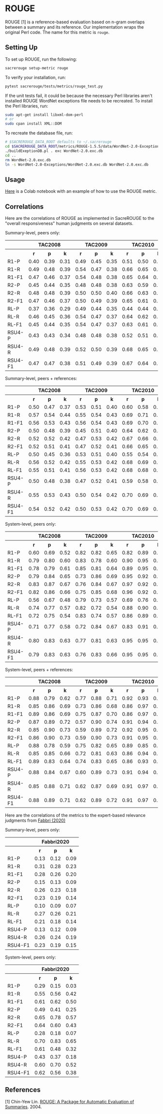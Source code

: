 # ROUGE
ROUGE [1] is a reference-based evaluation based on n-gram overlaps between a summary and its reference.
Our implementation wraps the original Perl code.
The name for this metric is `rouge`.

## Setting Up
To set up ROUGE, run the following:
```bash
sacrerouge setup-metric rouge
```

To verify your installation, run:
```bash
pytest sacrerouge/tests/metrics/rouge_test.py
```
If the unit tests fail, it could be because the necessary Perl libraries aren't installed ROUGE WordNet exceptions file needs to be recreated.
To install the Perl libraries, run:
```bash
sudo apt-get install libxml-dom-perl
# or
sudo cpan install XML::DOM
```
To recreate the database file, run:
```bash
# $SACREROUGE_DATA_ROOT defaults to ~/.sacrerouge
cd $SACREROUGE_DATA_ROOT/metrics/ROUGE-1.5.5/data/WordNet-2.0-Exceptions
./buildExeptionDB.pl . exc WordNet-2.0.exc.db
cd ..
rm WordNet-2.0.exc.db
ln -s WordNet-2.0-Exceptions/WordNet-2.0.exc.db WordNet-2.0.exc.db
```

## Usage
[Here](https://colab.research.google.com/drive/1t0EZkRTRbthd235XSa1PXUmJI_F0Y_0X?usp=sharing) is a Colab notebook with an example of how to use the ROUGE metric.

## Correlations
Here are the correlations of ROUGE as implemented in SacreROUGE to the "overall responsiveness" human judgments on several datasets.

Summary-level, peers only:
<table>
<tr>
<th></th>
<th colspan="3">TAC2008</th>
<th colspan="3">TAC2009</th>
<th colspan="3">TAC2010</th>
<th colspan="3">TAC2011</th>
</tr>
<tr>
<th></th>
<th>r</th>
<th>p</th>
<th>k</th>
<th>r</th>
<th>p</th>
<th>k</th>
<th>r</th>
<th>p</th>
<th>k</th>
<th>r</th>
<th>p</th>
<th>k</th>
</tr>
<tr>
<td>R1-P</td>
<td>0.40</td>
<td>0.39</td>
<td>0.31</td>
<td>0.49</td>
<td>0.45</td>
<td>0.35</td>
<td>0.51</td>
<td>0.50</td>
<td>0.41</td>
<td>0.57</td>
<td>0.50</td>
<td>0.40</td>
</tr>
<tr>
<td>R1-R</td>
<td>0.49</td>
<td>0.48</td>
<td>0.39</td>
<td>0.54</td>
<td>0.47</td>
<td>0.38</td>
<td>0.66</td>
<td>0.65</td>
<td>0.53</td>
<td>0.59</td>
<td>0.52</td>
<td>0.43</td>
</tr>
<tr>
<td>R1-F1</td>
<td>0.47</td>
<td>0.46</td>
<td>0.37</td>
<td>0.54</td>
<td>0.48</td>
<td>0.38</td>
<td>0.65</td>
<td>0.64</td>
<td>0.52</td>
<td>0.59</td>
<td>0.52</td>
<td>0.42</td>
</tr>
<tr>
<td>R2-P</td>
<td>0.45</td>
<td>0.44</td>
<td>0.35</td>
<td>0.48</td>
<td>0.48</td>
<td>0.38</td>
<td>0.63</td>
<td>0.59</td>
<td>0.48</td>
<td>0.55</td>
<td>0.49</td>
<td>0.39</td>
</tr>
<tr>
<td>R2-R</td>
<td>0.48</td>
<td>0.48</td>
<td>0.39</td>
<td>0.50</td>
<td>0.50</td>
<td>0.40</td>
<td>0.66</td>
<td>0.63</td>
<td>0.52</td>
<td>0.56</td>
<td>0.50</td>
<td>0.41</td>
</tr>
<tr>
<td>R2-F1</td>
<td>0.47</td>
<td>0.46</td>
<td>0.37</td>
<td>0.50</td>
<td>0.49</td>
<td>0.39</td>
<td>0.65</td>
<td>0.61</td>
<td>0.50</td>
<td>0.56</td>
<td>0.50</td>
<td>0.40</td>
</tr>
<tr>
<td>RL-P</td>
<td>0.37</td>
<td>0.36</td>
<td>0.29</td>
<td>0.49</td>
<td>0.44</td>
<td>0.35</td>
<td>0.44</td>
<td>0.44</td>
<td>0.36</td>
<td>0.57</td>
<td>0.47</td>
<td>0.38</td>
</tr>
<tr>
<td>RL-R</td>
<td>0.46</td>
<td>0.45</td>
<td>0.36</td>
<td>0.54</td>
<td>0.47</td>
<td>0.37</td>
<td>0.64</td>
<td>0.62</td>
<td>0.51</td>
<td>0.59</td>
<td>0.49</td>
<td>0.40</td>
</tr>
<tr>
<td>RL-F1</td>
<td>0.45</td>
<td>0.44</td>
<td>0.35</td>
<td>0.54</td>
<td>0.47</td>
<td>0.37</td>
<td>0.63</td>
<td>0.61</td>
<td>0.50</td>
<td>0.59</td>
<td>0.49</td>
<td>0.40</td>
</tr>
<tr>
<td>RSU4-P</td>
<td>0.43</td>
<td>0.43</td>
<td>0.34</td>
<td>0.48</td>
<td>0.48</td>
<td>0.38</td>
<td>0.52</td>
<td>0.51</td>
<td>0.42</td>
<td>0.58</td>
<td>0.50</td>
<td>0.40</td>
</tr>
<tr>
<td>RSU4-R</td>
<td>0.49</td>
<td>0.48</td>
<td>0.39</td>
<td>0.52</td>
<td>0.50</td>
<td>0.39</td>
<td>0.68</td>
<td>0.65</td>
<td>0.53</td>
<td>0.60</td>
<td>0.52</td>
<td>0.42</td>
</tr>
<tr>
<td>RSU4-F1</td>
<td>0.47</td>
<td>0.47</td>
<td>0.38</td>
<td>0.51</td>
<td>0.49</td>
<td>0.39</td>
<td>0.67</td>
<td>0.64</td>
<td>0.52</td>
<td>0.59</td>
<td>0.51</td>
<td>0.42</td>
</tr>
</table>

Summary-level, peers + references:
<table>
<tr>
<th></th>
<th colspan="3">TAC2008</th>
<th colspan="3">TAC2009</th>
<th colspan="3">TAC2010</th>
<th colspan="3">TAC2011</th>
</tr>
<tr>
<th></th>
<th>r</th>
<th>p</th>
<th>k</th>
<th>r</th>
<th>p</th>
<th>k</th>
<th>r</th>
<th>p</th>
<th>k</th>
<th>r</th>
<th>p</th>
<th>k</th>
</tr>
<tr>
<td>R1-P</td>
<td>0.50</td>
<td>0.47</td>
<td>0.37</td>
<td>0.53</td>
<td>0.51</td>
<td>0.40</td>
<td>0.60</td>
<td>0.58</td>
<td>0.47</td>
<td>0.56</td>
<td>0.53</td>
<td>0.43</td>
</tr>
<tr>
<td>R1-R</td>
<td>0.57</td>
<td>0.54</td>
<td>0.44</td>
<td>0.55</td>
<td>0.54</td>
<td>0.43</td>
<td>0.69</td>
<td>0.71</td>
<td>0.58</td>
<td>0.57</td>
<td>0.55</td>
<td>0.45</td>
</tr>
<tr>
<td>R1-F1</td>
<td>0.56</td>
<td>0.53</td>
<td>0.43</td>
<td>0.56</td>
<td>0.54</td>
<td>0.43</td>
<td>0.69</td>
<td>0.70</td>
<td>0.58</td>
<td>0.57</td>
<td>0.55</td>
<td>0.45</td>
</tr>
<tr>
<td>R2-P</td>
<td>0.50</td>
<td>0.48</td>
<td>0.39</td>
<td>0.45</td>
<td>0.51</td>
<td>0.40</td>
<td>0.64</td>
<td>0.62</td>
<td>0.51</td>
<td>0.51</td>
<td>0.48</td>
<td>0.38</td>
</tr>
<tr>
<td>R2-R</td>
<td>0.52</td>
<td>0.52</td>
<td>0.42</td>
<td>0.47</td>
<td>0.53</td>
<td>0.42</td>
<td>0.67</td>
<td>0.66</td>
<td>0.54</td>
<td>0.52</td>
<td>0.49</td>
<td>0.39</td>
</tr>
<tr>
<td>R2-F1</td>
<td>0.52</td>
<td>0.51</td>
<td>0.41</td>
<td>0.47</td>
<td>0.52</td>
<td>0.41</td>
<td>0.66</td>
<td>0.65</td>
<td>0.53</td>
<td>0.52</td>
<td>0.49</td>
<td>0.39</td>
</tr>
<tr>
<td>RL-P</td>
<td>0.50</td>
<td>0.45</td>
<td>0.36</td>
<td>0.53</td>
<td>0.51</td>
<td>0.40</td>
<td>0.55</td>
<td>0.54</td>
<td>0.44</td>
<td>0.57</td>
<td>0.52</td>
<td>0.41</td>
</tr>
<tr>
<td>RL-R</td>
<td>0.56</td>
<td>0.52</td>
<td>0.42</td>
<td>0.55</td>
<td>0.53</td>
<td>0.42</td>
<td>0.68</td>
<td>0.69</td>
<td>0.57</td>
<td>0.58</td>
<td>0.53</td>
<td>0.43</td>
</tr>
<tr>
<td>RL-F1</td>
<td>0.55</td>
<td>0.51</td>
<td>0.41</td>
<td>0.56</td>
<td>0.53</td>
<td>0.42</td>
<td>0.68</td>
<td>0.68</td>
<td>0.56</td>
<td>0.58</td>
<td>0.54</td>
<td>0.43</td>
</tr>
<tr>
<td>RSU4-P</td>
<td>0.50</td>
<td>0.48</td>
<td>0.38</td>
<td>0.47</td>
<td>0.52</td>
<td>0.41</td>
<td>0.59</td>
<td>0.58</td>
<td>0.47</td>
<td>0.56</td>
<td>0.50</td>
<td>0.40</td>
</tr>
<tr>
<td>RSU4-R</td>
<td>0.55</td>
<td>0.53</td>
<td>0.43</td>
<td>0.50</td>
<td>0.54</td>
<td>0.42</td>
<td>0.70</td>
<td>0.69</td>
<td>0.57</td>
<td>0.56</td>
<td>0.52</td>
<td>0.42</td>
</tr>
<tr>
<td>RSU4-F1</td>
<td>0.54</td>
<td>0.52</td>
<td>0.42</td>
<td>0.50</td>
<td>0.53</td>
<td>0.42</td>
<td>0.70</td>
<td>0.69</td>
<td>0.56</td>
<td>0.56</td>
<td>0.52</td>
<td>0.41</td>
</tr>
</table>

System-level, peers only:
<table>
<tr>
<th></th>
<th colspan="3">TAC2008</th>
<th colspan="3">TAC2009</th>
<th colspan="3">TAC2010</th>
<th colspan="3">TAC2011</th>
</tr>
<tr>
<th></th>
<th>r</th>
<th>p</th>
<th>k</th>
<th>r</th>
<th>p</th>
<th>k</th>
<th>r</th>
<th>p</th>
<th>k</th>
<th>r</th>
<th>p</th>
<th>k</th>
</tr>
<tr>
<td>R1-P</td>
<td>0.60</td>
<td>0.69</td>
<td>0.52</td>
<td>0.82</td>
<td>0.82</td>
<td>0.65</td>
<td>0.82</td>
<td>0.89</td>
<td>0.72</td>
<td>0.91</td>
<td>0.82</td>
<td>0.64</td>
</tr>
<tr>
<td>R1-R</td>
<td>0.79</td>
<td>0.80</td>
<td>0.60</td>
<td>0.83</td>
<td>0.78</td>
<td>0.60</td>
<td>0.90</td>
<td>0.95</td>
<td>0.84</td>
<td>0.91</td>
<td>0.80</td>
<td>0.60</td>
</tr>
<tr>
<td>R1-F1</td>
<td>0.78</td>
<td>0.79</td>
<td>0.61</td>
<td>0.85</td>
<td>0.81</td>
<td>0.64</td>
<td>0.89</td>
<td>0.95</td>
<td>0.83</td>
<td>0.91</td>
<td>0.82</td>
<td>0.64</td>
</tr>
<tr>
<td>R2-P</td>
<td>0.79</td>
<td>0.84</td>
<td>0.65</td>
<td>0.73</td>
<td>0.86</td>
<td>0.69</td>
<td>0.95</td>
<td>0.92</td>
<td>0.76</td>
<td>0.94</td>
<td>0.77</td>
<td>0.57</td>
</tr>
<tr>
<td>R2-R</td>
<td>0.83</td>
<td>0.87</td>
<td>0.67</td>
<td>0.76</td>
<td>0.84</td>
<td>0.67</td>
<td>0.97</td>
<td>0.92</td>
<td>0.80</td>
<td>0.93</td>
<td>0.78</td>
<td>0.59</td>
</tr>
<tr>
<td>R2-F1</td>
<td>0.82</td>
<td>0.86</td>
<td>0.66</td>
<td>0.75</td>
<td>0.85</td>
<td>0.68</td>
<td>0.96</td>
<td>0.92</td>
<td>0.79</td>
<td>0.94</td>
<td>0.77</td>
<td>0.59</td>
</tr>
<tr>
<td>RL-P</td>
<td>0.56</td>
<td>0.67</td>
<td>0.48</td>
<td>0.79</td>
<td>0.73</td>
<td>0.57</td>
<td>0.69</td>
<td>0.76</td>
<td>0.61</td>
<td>0.92</td>
<td>0.78</td>
<td>0.61</td>
</tr>
<tr>
<td>RL-R</td>
<td>0.74</td>
<td>0.77</td>
<td>0.57</td>
<td>0.82</td>
<td>0.72</td>
<td>0.54</td>
<td>0.88</td>
<td>0.90</td>
<td>0.76</td>
<td>0.92</td>
<td>0.78</td>
<td>0.60</td>
</tr>
<tr>
<td>RL-F1</td>
<td>0.72</td>
<td>0.75</td>
<td>0.54</td>
<td>0.83</td>
<td>0.74</td>
<td>0.57</td>
<td>0.86</td>
<td>0.89</td>
<td>0.76</td>
<td>0.93</td>
<td>0.79</td>
<td>0.62</td>
</tr>
<tr>
<td>RSU4-P</td>
<td>0.71</td>
<td>0.77</td>
<td>0.58</td>
<td>0.72</td>
<td>0.84</td>
<td>0.67</td>
<td>0.83</td>
<td>0.91</td>
<td>0.75</td>
<td>0.95</td>
<td>0.79</td>
<td>0.61</td>
</tr>
<tr>
<td>RSU4-R</td>
<td>0.80</td>
<td>0.83</td>
<td>0.63</td>
<td>0.77</td>
<td>0.81</td>
<td>0.63</td>
<td>0.95</td>
<td>0.95</td>
<td>0.84</td>
<td>0.94</td>
<td>0.78</td>
<td>0.59</td>
</tr>
<tr>
<td>RSU4-F1</td>
<td>0.79</td>
<td>0.83</td>
<td>0.63</td>
<td>0.76</td>
<td>0.83</td>
<td>0.66</td>
<td>0.95</td>
<td>0.95</td>
<td>0.83</td>
<td>0.95</td>
<td>0.79</td>
<td>0.61</td>
</tr>
</table>

System-level, peers + references:
<table>
<tr>
<th></th>
<th colspan="3">TAC2008</th>
<th colspan="3">TAC2009</th>
<th colspan="3">TAC2010</th>
<th colspan="3">TAC2011</th>
</tr>
<tr>
<th></th>
<th>r</th>
<th>p</th>
<th>k</th>
<th>r</th>
<th>p</th>
<th>k</th>
<th>r</th>
<th>p</th>
<th>k</th>
<th>r</th>
<th>p</th>
<th>k</th>
</tr>
<tr>
<td>R1-P</td>
<td>0.88</td>
<td>0.79</td>
<td>0.62</td>
<td>0.77</td>
<td>0.88</td>
<td>0.71</td>
<td>0.92</td>
<td>0.93</td>
<td>0.78</td>
<td>0.70</td>
<td>0.87</td>
<td>0.71</td>
</tr>
<tr>
<td>R1-R</td>
<td>0.85</td>
<td>0.86</td>
<td>0.69</td>
<td>0.73</td>
<td>0.86</td>
<td>0.68</td>
<td>0.86</td>
<td>0.97</td>
<td>0.87</td>
<td>0.70</td>
<td>0.86</td>
<td>0.69</td>
</tr>
<tr>
<td>R1-F1</td>
<td>0.89</td>
<td>0.86</td>
<td>0.69</td>
<td>0.75</td>
<td>0.87</td>
<td>0.70</td>
<td>0.86</td>
<td>0.97</td>
<td>0.86</td>
<td>0.70</td>
<td>0.88</td>
<td>0.72</td>
</tr>
<tr>
<td>R2-P</td>
<td>0.87</td>
<td>0.89</td>
<td>0.72</td>
<td>0.57</td>
<td>0.90</td>
<td>0.74</td>
<td>0.91</td>
<td>0.94</td>
<td>0.80</td>
<td>0.70</td>
<td>0.78</td>
<td>0.59</td>
</tr>
<tr>
<td>R2-R</td>
<td>0.85</td>
<td>0.90</td>
<td>0.73</td>
<td>0.59</td>
<td>0.89</td>
<td>0.72</td>
<td>0.92</td>
<td>0.95</td>
<td>0.83</td>
<td>0.70</td>
<td>0.77</td>
<td>0.60</td>
</tr>
<tr>
<td>R2-F1</td>
<td>0.86</td>
<td>0.90</td>
<td>0.73</td>
<td>0.59</td>
<td>0.90</td>
<td>0.73</td>
<td>0.91</td>
<td>0.95</td>
<td>0.82</td>
<td>0.70</td>
<td>0.78</td>
<td>0.60</td>
</tr>
<tr>
<td>RL-P</td>
<td>0.88</td>
<td>0.78</td>
<td>0.59</td>
<td>0.75</td>
<td>0.82</td>
<td>0.65</td>
<td>0.89</td>
<td>0.85</td>
<td>0.70</td>
<td>0.72</td>
<td>0.85</td>
<td>0.68</td>
</tr>
<tr>
<td>RL-R</td>
<td>0.85</td>
<td>0.85</td>
<td>0.66</td>
<td>0.72</td>
<td>0.81</td>
<td>0.63</td>
<td>0.86</td>
<td>0.94</td>
<td>0.81</td>
<td>0.72</td>
<td>0.85</td>
<td>0.68</td>
</tr>
<tr>
<td>RL-F1</td>
<td>0.89</td>
<td>0.83</td>
<td>0.64</td>
<td>0.74</td>
<td>0.83</td>
<td>0.65</td>
<td>0.86</td>
<td>0.93</td>
<td>0.81</td>
<td>0.73</td>
<td>0.86</td>
<td>0.70</td>
</tr>
<tr>
<td>RSU4-P</td>
<td>0.88</td>
<td>0.84</td>
<td>0.67</td>
<td>0.60</td>
<td>0.89</td>
<td>0.73</td>
<td>0.91</td>
<td>0.94</td>
<td>0.79</td>
<td>0.71</td>
<td>0.81</td>
<td>0.63</td>
</tr>
<tr>
<td>RSU4-R</td>
<td>0.85</td>
<td>0.88</td>
<td>0.71</td>
<td>0.62</td>
<td>0.87</td>
<td>0.69</td>
<td>0.91</td>
<td>0.97</td>
<td>0.86</td>
<td>0.71</td>
<td>0.80</td>
<td>0.62</td>
</tr>
<tr>
<td>RSU4-F1</td>
<td>0.88</td>
<td>0.89</td>
<td>0.71</td>
<td>0.62</td>
<td>0.89</td>
<td>0.72</td>
<td>0.91</td>
<td>0.97</td>
<td>0.85</td>
<td>0.71</td>
<td>0.82</td>
<td>0.64</td>
</tr>
</table>

Here are the correlations of the metrics to the expert-based relevance judgments from [Fabbri (2020)](https://arxiv.org/abs/2007.12626)

Summary-level, peers only:
<table>
<tr>
<th></th>
<th colspan="3">Fabbri2020</th>
</tr>
<tr>
<th></th>
<th>r</th>
<th>p</th>
<th>k</th>
</tr>
<tr>
<td>R1-P</td>
<td>0.13</td>
<td>0.12</td>
<td>0.09</td>
</tr>
<tr>
<td>R1-R</td>
<td>0.31</td>
<td>0.28</td>
<td>0.23</td>
</tr>
<tr>
<td>R1-F1</td>
<td>0.28</td>
<td>0.26</td>
<td>0.20</td>
</tr>
<tr>
<td>R2-P</td>
<td>0.15</td>
<td>0.13</td>
<td>0.09</td>
</tr>
<tr>
<td>R2-R</td>
<td>0.26</td>
<td>0.23</td>
<td>0.18</td>
</tr>
<tr>
<td>R2-F1</td>
<td>0.23</td>
<td>0.19</td>
<td>0.14</td>
</tr>
<tr>
<td>RL-P</td>
<td>0.10</td>
<td>0.09</td>
<td>0.07</td>
</tr>
<tr>
<td>RL-R</td>
<td>0.27</td>
<td>0.26</td>
<td>0.21</td>
</tr>
<tr>
<td>RL-F1</td>
<td>0.21</td>
<td>0.18</td>
<td>0.14</td>
</tr>
<tr>
<td>RSU4-P</td>
<td>0.13</td>
<td>0.12</td>
<td>0.09</td>
</tr>
<tr>
<td>RSU4-R</td>
<td>0.26</td>
<td>0.24</td>
<td>0.19</td>
</tr>
<tr>
<td>RSU4-F1</td>
<td>0.23</td>
<td>0.19</td>
<td>0.15</td>
</tr>
</table>

System-level, peers only:
<table>
<tr>
<th></th>
<th colspan="3">Fabbri2020</th>
</tr>
<tr>
<th></th>
<th>r</th>
<th>p</th>
<th>k</th>
</tr>
<tr>
<td>R1-P</td>
<td>0.29</td>
<td>0.15</td>
<td>0.03</td>
</tr>
<tr>
<td>R1-R</td>
<td>0.55</td>
<td>0.56</td>
<td>0.42</td>
</tr>
<tr>
<td>R1-F1</td>
<td>0.61</td>
<td>0.62</td>
<td>0.50</td>
</tr>
<tr>
<td>R2-P</td>
<td>0.49</td>
<td>0.41</td>
<td>0.25</td>
</tr>
<tr>
<td>R2-R</td>
<td>0.65</td>
<td>0.78</td>
<td>0.57</td>
</tr>
<tr>
<td>R2-F1</td>
<td>0.64</td>
<td>0.60</td>
<td>0.43</td>
</tr>
<tr>
<td>RL-P</td>
<td>0.28</td>
<td>0.18</td>
<td>0.07</td>
</tr>
<tr>
<td>RL-R</td>
<td>0.70</td>
<td>0.83</td>
<td>0.65</td>
</tr>
<tr>
<td>RL-F1</td>
<td>0.61</td>
<td>0.48</td>
<td>0.32</td>
</tr>
<tr>
<td>RSU4-P</td>
<td>0.43</td>
<td>0.37</td>
<td>0.18</td>
</tr>
<tr>
<td>RSU4-R</td>
<td>0.60</td>
<td>0.70</td>
<td>0.52</td>
</tr>
<tr>
<td>RSU4-F1</td>
<td>0.62</td>
<td>0.56</td>
<td>0.38</td>
</tr>
</table>

## References
[1] Chin-Yew Lin. [ROUGE: A Package for Automatic Evaluation of Summaries](https://www.aclweb.org/anthology/W04-1013/). 2004.
